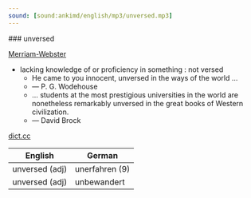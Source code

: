 ```yaml
---
sound: [sound:ankimd/english/mp3/unversed.mp3]
---
```


\### unversed

[Merriam-Webster](https://www.merriam-webster.com/dictionary/unversed)

- lacking knowledge of or proficiency in something : not versed
    - He came to you innocent, unversed in the ways of the world …
    - — P. G. Wodehouse
    - … students at the most prestigious universities in the world are nonetheless remarkably unversed in the great books of Western civilization.
    - — David Brock

[dict.cc](https://www.dict.cc/unversed)

| English        | German       |
| -------------- | ------------ |
| unversed (adj) | unerfahren (9) |
| unversed (adj) | unbewandert |
